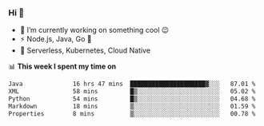 ### Hi 👋

<!--
**nodejh/nodejh** is a ✨ _special_ ✨ repository because its `README.md` (this file) appears on your GitHub profile.

Here are some ideas to get you started:

- 🔭 I’m currently working on ...
- 🌱 I’m currently learning ...
- 👯 I’m looking to collaborate on ...
- 🤔 I’m looking for help with ...
- 💬 Ask me about ...
- 📫 How to reach me: ...
- 😄 Pronouns: ...
- ⚡ Fun fact: ...
-->

- 🔭 I’m currently working on something cool :wink:
- ⚡ Node.js, Java, Go :thought_balloon:
- 🤖 Serverless, Kubernetes, Cloud Native

📊 **This week I spent my time on**

<!--START_SECTION:waka-->

```txt
Java              16 hrs 47 mins  █████████████████████▓░░░   87.01 %
XML               58 mins         █▒░░░░░░░░░░░░░░░░░░░░░░░   05.02 %
Python            54 mins         █▒░░░░░░░░░░░░░░░░░░░░░░░   04.68 %
Markdown          18 mins         ▒░░░░░░░░░░░░░░░░░░░░░░░░   01.59 %
Properties        8 mins          ▒░░░░░░░░░░░░░░░░░░░░░░░░   00.78 %
```

<!--END_SECTION:waka-->


<!--
:traffic_light: **Visitors**

![visitors](https://visitor-badge.glitch.me/badge?page_id=nodejh.nodejh)
-->
